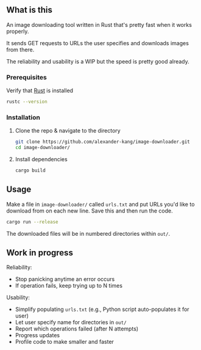 ## What is this

An image downloading tool written in Rust that's pretty fast when it works properly.

It sends GET requests to URLs the user specifies and downloads images from there.
  
The reliability and usability is a WIP but the speed is pretty good already.

### Prerequisites

Verify that [Rust](https://www.rust-lang.org/tools/install) is installed
```sh
rustc --version
```

### Installation

1. Clone the repo & navigate to the directory
   ```sh
   git clone https://github.com/alexander-kang/image-downloader.git
   cd image-downloader/
   ```
2. Install dependencies
   ```sh
   cargo build
   ```

## Usage

Make a file in `image-downloader/` called `urls.txt` and put URLs you'd like to download from on each new line. Save this and then run the code.
```sh
cargo run --release
```
The downloaded files will be in numbered directories within `out/`.

## Work in progress

Reliability:
- Stop panicking anytime an error occurs
- If operation fails, keep trying up to N times  


Usability:
- Simplify populating `urls.txt` (e.g., Python script auto-populates it for user)
- Let user specify name for directories in `out/`
- Report which operations failed (after N attempts)
- Progress updates
- Profile code to make smaller and faster
